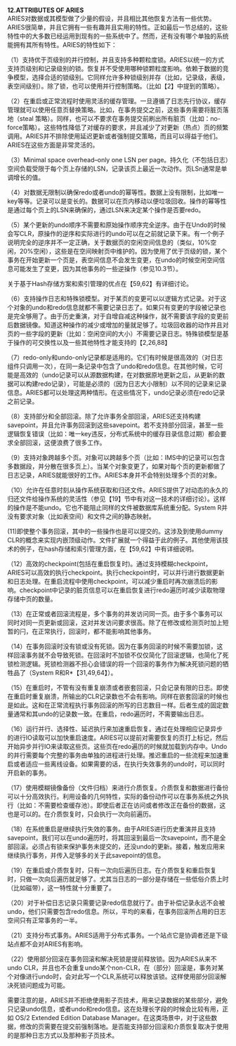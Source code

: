 **12.ATTRIBUTES OF ARIES**  
ARIES对数据或其模型做了少量的假设，并且相比其他恢复方法有一些优势。ARIES很简单，并且它拥有一些有趣并且实用的特性。正如最后一节总结的，这些特性中的大多数已经运用到现有的一些系统中了。然而，还有没有哪个单独的系统能拥有其所有特性。ARIES的特性如下：  

（1）支持优于页级别的并行控制，并且支持多种颗粒度锁。ARIES以统一的方式支持页级别和记录级别的锁。恢复并不受使用哪种锁颗粒度影响。依赖于数据的竞争模型，选择合适的锁级别。它同样允许多种锁级别并存（比如，记录级，表级，表空间级别）。除了锁，也可以使用并行控制策略。（比如【2】中提到的策略）。  

（2）在重启或正常流程时使用灵活的缓存管理。一旦遵循了日志先行协议，缓存管理就可以使用任意页替换策略。比如，在事务提交之前，这些事务需要将脏页落地（steal 策略）。同样，也可以不要求在事务提交前刷出所有脏页（比如：no-force策略）。这些特性降低了对缓存的要求，并且减少了对更新（热点）页的频繁调用。ARIES并不排除使用延迟更新或者强制提交策略，而且可以得益于他们。ARIES在这些方面是非常灵活的。  

（3）Minimal space overhead–only one LSN per page。持久化（不包括日志）空间负载受限于每个页上存储的LSN，记录该页上最近一次动作。页LSn通常是单调增长的值。  

（4）对数据无限制以确保redo或者undo的幂等性。数据上没有限制，比如唯一key等等。记录可以是变长的。数据可以在页内移动以便垃圾回收。操作的幂等性是通过每个页上的LSN来确保的，通过LSN来决定某个操作是否要redo。  

（5）某个更新的undo顺序不需要和原始操作顺序完全逆序。由于在Undo的时候会写CLR，原操作的逆序和实际进行的undo可以在之前就记录下来。有一个例子说明完全的逆序并不一定正确，关于数据页的空闲空间信息的（类似，10%空闲，20%空闲），这些是在空间映射页中维护的。因为使用了优于页级的锁，某个事务在开始更新一个页是，表空间信息不会发生变更，在undo的时候空闲空间信息可能发生了变更，因为其他事务的一些逆操作（参见10.3节）。  

关于基于Hash存储方案和索引管理的优点在【59,62】有详细讨论。  

（6）支持操作日志和特殊锁模型。对于某页的变更可以以逻辑方式记录。对于这个对象的undo和redo信息就都不需要记录日志了。如果只有变更的字段被记录也是完全够用了。由于历史重演，对于自增自减这种操作，就不需要该字段的变更前后数据镜像。知道这种操作的减少或增加的量就足够了。垃圾回收器的动作并且对页的一些字段的更新（比如：空闲空间的大小）不需要记录日志。特殊锁模型是基于操作的可交换性以及一些其他特性才能支持的【2,26,88】  

（7）redo-only和undo-only记录都是适用的。它们有时候是很高效的（对日志组件只调用一次），在同一条记录中包含了undo和redo信息。在其他时候，它可能是高效的（undo记录可以从源数据构建，在对数据原地更新之后，从更新的数据可以构建redo记录），可能是必须的（因为日志大小限制）以不同的记录来记录信息。ARIES都可以处理这两种情形。在这些情况下，undo记录必须在redo记录之前记录。  

（8）支持部分和全部回滚。除了允许事务全部回滚，ARIES还支持构建savepoint，并且允许事务回滚到这些savepoint。若不支持部分回滚，甚至一些逻辑恢复错误（比如：唯一key违反，分布式系统中的缓存目录信息过期）都会要求全部回滚，这便浪费了很多工作。  

（9）支持对象跨越多个页。对象可以跨越多个页（比如：IMS中的记录可以包含多数据段，并分散在很多页上）。当某个对象变更了，如果对每个页的更新都做了日志记录，ARIES就能很好的工作。ARIES本身并不会特别处理多个页的对象。  

（10）允许在任意时刻从操作系统获取和归还文件。ARIES提供了对动态的永久的归还文件给操作系统的灵活性（参见【19】节中有对这一技术的详细讨论）。这样的操作是不能undo。它也不能阻止同样的文件被数据库系统重分配。System R并没有要求对象（比如表空间）和文件之间的静态映射。 
 
(11)即使整个事务回滚，其中的一些操作也是可以提交的。这涉及到使用dummy CLR的概念来实现内嵌顶级动作。文件扩展就一个得益于此的例子。其他使用该技术的例子，在hash存储和索引管理方面，在【59,62】中有详细说明。  

（12）高效的checkpoint(包括在重启恢复时)。通过支持模糊checkpoint，ARIES可以高效的执行checkpoint。执行checkpoint时，可以并行进行数据更新和日志处理。在重启流程中使用checkpoint，可以减少重启时再次崩溃后的影响。checkpoint中记录的脏页信息可以在重启恢复进行redo遍历时减少读取物理存储中页的数量。  

（13）在正常或者回滚流程是，多个事务的并发访问同一页。由于多个事务可以同时对同一页更新或回滚，这对并发访问要求很高。除了在修改或检测页时加上短暂的闩，在正常执行，回滚时，都不能影响其他事务。  

（14）在事务回滚时没有锁或没有死锁。因为在事务回滚的时候不需要加锁，这样回滚事务就不会导致死锁。在回滚时不加锁不仅仅简化了回滚逻辑，也简化了死锁检测逻辑。死锁检测器不担心会错误的将一个回滚的事务作为解决死锁问题的牺牲品了（System R和R*【31,49,64】）。  

（15）在重启时，不管有没有重复崩溃或者嵌套回滚，只会记录有限的日志。即使在重启时重复崩溃，所输出的CLR记录数也不会有影响。同样在嵌套回滚的时候也是如此。这和在正常流程执行事务回滚的所写的日志数目一样。后者生成的固定数量通常和其undo的记录数一致。在重启，redo遍历时，不需要输出日志。  

（16）运行并行、选择性、延迟执行来加速重启恢复。通过在处理相应记录异步的进行IO读取可以加快重启速度。ARIES可以提前对需要恢复的页打上标记，然后开始异步并行IO来读取这些页。这些页在redo遍历的时候就加载到内存中。Undo的并行需要每个完整的事务由单独的进程进行处理。推迟重启的一些流程来加速重启或者适应一些离线设备。如果需要的话，在执行失效事务的undo时，可以同时开启新的事务。  

（17）使用模糊镜像备份（文件归档）来进行介质恢复。介质恢复和数据进行备份可以十分高效执行。利用设备的几何特性，实际的备份动作可以在事务系统之外执行（比如：不需要检查缓存池）。即使后者正在访问或者修改正在备份的数据，这也是可以的。在介质恢复时，只会执行一次向前遍历。  

（18）在系统重启是继续执行失效的事务。由于ARIES进行历史重演并且支持savepoint，我们可以在undo遍历时，将其回滚到最后一次savepoint，而不是全部回滚。必须占有锁来保护事务未提交的，还没undo的更新。接着，触发应用来继续执行事务，并传入足够多的关于此savepoint的信息。
  
（19）在重启或介质恢复时，只有一次向后遍历日志。在介质恢复和重启恢复时，只做一次向后遍历就足够了。尤其当日志的一部分是存储在一些低俗介质上时（比如磁带），这一特性就十分重要了。
   
（20）对于补偿日志记录只需要记录redo信息就行了。由于补偿记录永远不会被undo，他们只需要包含redo信息。所以，平均的来看，在事务回滚所占用的日志空间只有正常事务的一半。  

（21）支持分布式事务。ARIES适用于分布式事务。一个站点它是协调者还是下级站点都不会对ARIES有影响。  

（22）使用部分回滚在事务回滚和解决死锁是提前释放锁。因为ARIES从来不undo  CLR，并且也不会重复undo某个non-CLR，在（部分）回滚是，事务对某个对像进行undo时，会对此写一个CLR,系统可以释放该锁。这样使用部分回滚解决死锁问题成为可能。  

需要注意的是，ARIES并不拒绝使用影子页技术，用来记录数据的某些部分，避免只记录undo信息，或者undo和redo信息。这在处理长字段的时候会比较有用，正如 OS/2 Extended Edition Database Manager。在这类场景中，对于这些数据，修改的页需要在提交前强制落地。是否能支持部分回滚和介质恢复取决于使用的是那种日志方式以及那种影子页技术。  


